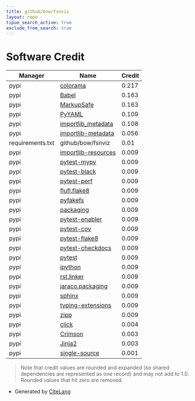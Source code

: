 ```yaml
---
title: github/bow/fsnviz
layout: repo
tipue_search_active: true
exclude_from_search: true
---
```

# Software Credit

|Manager|Name|Credit|
|-------|----|------|
|pypi|[colorama](https://github.com/tartley/colorama)|0.217|
|pypi|[Babel](http://babel.pocoo.org/)|0.163|
|pypi|[MarkupSafe](https://palletsprojects.com/p/markupsafe/)|0.163|
|pypi|[PyYAML](https://pyyaml.org/)|0.109|
|pypi|[importlib_metadata](https://pypi.org/project/importlib_metadata)|0.108|
|pypi|[importlib-metadata](https://github.com/python/importlib_metadata)|0.056|
|requirements.txt|github/bow/fsnviz|0.01|
|pypi|[importlib-resources](https://github.com/python/importlib_resources)|0.009|
|pypi|[pytest-mypy](https://pypi.org/project/pytest-mypy)|0.009|
|pypi|[pytest-black](https://pypi.org/project/pytest-black)|0.009|
|pypi|[pytest-perf](https://pypi.org/project/pytest-perf)|0.009|
|pypi|[flufl.flake8](https://pypi.org/project/flufl.flake8)|0.009|
|pypi|[pyfakefs](https://pypi.org/project/pyfakefs)|0.009|
|pypi|[packaging](https://pypi.org/project/packaging)|0.009|
|pypi|[pytest-enabler](https://pypi.org/project/pytest-enabler)|0.009|
|pypi|[pytest-cov](https://pypi.org/project/pytest-cov)|0.009|
|pypi|[pytest-flake8](https://pypi.org/project/pytest-flake8)|0.009|
|pypi|[pytest-checkdocs](https://pypi.org/project/pytest-checkdocs)|0.009|
|pypi|[pytest](https://pypi.org/project/pytest)|0.009|
|pypi|[ipython](https://pypi.org/project/ipython)|0.009|
|pypi|[rst.linker](https://pypi.org/project/rst.linker)|0.009|
|pypi|[jaraco.packaging](https://pypi.org/project/jaraco.packaging)|0.009|
|pypi|[sphinx](https://pypi.org/project/sphinx)|0.009|
|pypi|[typing-extensions](https://pypi.org/project/typing-extensions)|0.009|
|pypi|[zipp](https://pypi.org/project/zipp)|0.009|
|pypi|[click](https://palletsprojects.com/p/click/)|0.004|
|pypi|[Crimson](https://git.sr.ht/~bow/crimson)|0.003|
|pypi|[Jinja2](https://palletsprojects.com/p/jinja/)|0.003|
|pypi|[single-source](https://github.com/rabbit72/single-source)|0.001|


> Note that credit values are rounded and expanded (so shared dependencies are represented as one record) and may not add to 1.0. Rounded values that hit zero are removed.


- Generated by [CiteLang](https://github.com/vsoch/citelang)
